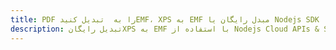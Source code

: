 ---title: PDF را به  تبدیل کنیدEMF، XPS به EMF مبدل رایگان یا Nodejs SDKdescription: تبدیل رایگانXPS به EMF با استفاده از Nodejs Cloud APIs & SDK همچنین اسناد PDF را در Cloud ایجاد، ویرایش و رندر کنید.---